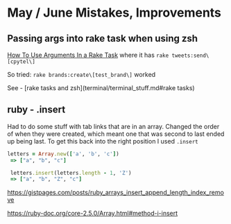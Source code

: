 # May / June Mistakes, Improvements

## Passing args into rake task when using zsh

[How To Use Arguments In a Rake Task](https://robots.thoughtbot.com/how-to-use-arguments-in-a-rake-task)
where it has `rake tweets:send\[cpytel\]`

So tried:
`rake brands:create\[test_brand\]` worked

See - [rake tasks and zsh](terminal/terminal_stuff.md#rake tasks)


## ruby - .insert

Had to do some stuff with tab links that are in an array. Changed the order of when they were created, which meant one that was second to last ended up being last.
To get this back into the right position I used `.insert`

```ruby
letters = Array.new(['a', 'b', 'c'])
 => ["a", "b", "c"]

 letters.insert(letters.length - 1, 'Z')
 => ["a", "b", "Z", "c"]
 ```

 https://gistpages.com/posts/ruby_arrays_insert_append_length_index_remove

 https://ruby-doc.org/core-2.5.0/Array.html#method-i-insert
